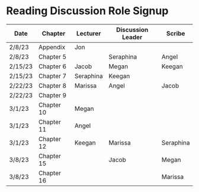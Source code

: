 # Reading Discussion Role Signup

| Date    | Chapter    | Lecturer | Discussion Leader | Scribe |
| ------- | ---------- | -------- | ----------------- | ------ |
| 2/8/23  | Appendix   | Jon      |                   |        |
| 2/8/23  | Chapter 5  |          |         Seraphina          | Angel  |
| 2/15/23 | Chapter 6  | Jacob    |       Megan       | Keegan |
| 2/15/23 | Chapter 7  |    Seraphina      |      Keegan              |        |
| 2/22/23 | Chapter 8  |  Marissa |   Angel           | Jacob  |
| 2/22/23 | Chapter 9  |          |                   |  |
| 3/1/23  | Chapter 10 |   Megan  |                   |        |
| 3/1/23  | Chapter 11 |   Angel  |                   |        |
| 3/1/23  | Chapter 12 |   Keegan |          Marissa  |    Seraphina    |
| 3/8/23  | Chapter 15 |          |       Jacob       | Megan  |
| 3/8/23  | Chapter 16 |          |            |Marissa |
